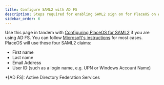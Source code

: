 ```yaml
---
title: Configure SAML2 with AD FS
description: Steps required for enabling SAML2 sign on for PlaceOS on ADFS
sidebar_order: 6
---
```


Use this page in tandem with [Configuring PlaceOS for SAML2](configure-saml.md) if you are using AD FS.
You can follow [Microsoft's instructions](https://docs.microsoft.com/en-us/windows-server/identity/ad-fs/operations/create-a-relying-party-trust) for most cases. 
PlaceOS will use these four SAML2 claims:

* First name
* Last name
* Email Address
* User ID (such as a login name, e.g. UPN or Windows Account Name)

*[AD FS]: Active Directory Federation Services